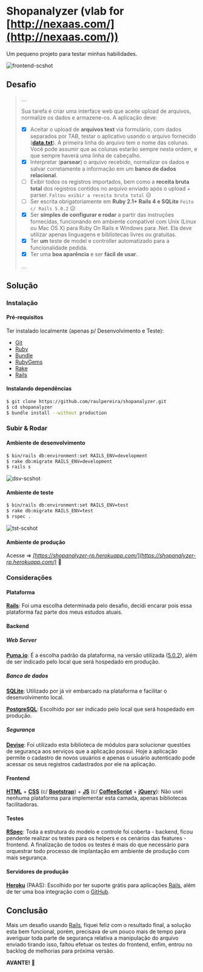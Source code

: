 # Shopanalyzer (vlab for [http://nexaas.com/](http://nexaas.com/))

Um pequeno projeto para testar minhas habilidades.

![frontend-scshot](../master/scshot/frontend-scshot.png)

## Desafio

> ...
>
> Sua tarefa é criar uma interface web que aceite upload de arquivos, normalize os dados e armazene-os. A aplicação deve:
>
> - [X] Aceitar o upload de **arquivos text** via formulário, com dados separados por TAB, testar o aplicativo usando o arquivo fornecido (**[data.txt](../master/spec/fixtures/files/data.txt)**). A primeira linha do arquivo tem o nome das colunas. Você pode assumir que as colunas estarão sempre nesta ordem, e que sempre haverá uma linha de cabeçalho.
> - [X] Interpretar (**parsear**) o arquivo recebido, normalizar os dados e salvar corretamente a informação em um **banco de dados relacional**.
> - [ ] Exibir todos os registros importados, bem como a **receita bruta total** dos registros contidos no arquivo enviado após o upload + parser. `Faltou exibir a receita bruta total` :disappointed_relieved:
> - [ ] Ser escrita obrigatoriamente em **Ruby 2.1+ Rails 4 e SQLite** `Feito c/ Rails 5.0.2` :disappointed_relieved:
> - [X] Ser **simples de configurar e rodar** a partir das instruções fornecidas, funcionando em ambiente compatível com Unix (Linux ou Mac OS X) para Ruby On Rails e Windows para .Net. Ela deve utilizar apenas linguagens e bibliotecas livres ou gratuitas.
> - [X] Ter **um** teste de model e controller automatizado para a funcionalidade pedida.
> - [X] Ter uma **boa aparência** e ser **fácil de usar**.
>
> ...

## Solução

### Instalação

#### Pré-requisitos

Ter instalado localmente (apenas p/ Desenvolvimento e Teste):
- [Git](https://git-scm.com/)
- [Ruby](https://ruby-lang.org)
- [Bundle](http://bundler.io/)
- [RubyGems](https://rubygems.org/)
- [Rake](https://github.com/ruby/rake)
- [Rails](http://rubyonrails.org/)

#### Instalando dependências

```bash
$ git clone https://github.com/raulpereira/shopanalyzer.git
$ cd shopanalyzer
$ bundle install --without production
```

### Subir & Rodar

#### Ambiente de desenvolvimento

```bash
$ bin/rails db:environment:set RAILS_ENV=development
$ rake db:migrate RAILS_ENV=development
$ rails s
```
![dsv-scshot](../master/scshot/dsv-scshot.png)

#### Ambiente de teste

```bash
$ bin/rails db:environment:set RAILS_ENV=test
$ rake db:migrate RAILS_ENV=test
$ rspec .
```
![tst-scshot](../master/scshot/tst-scshot.png)

#### Ambiente de produção

Acesse => *[https://shopanalyzer-rp.herokuapp.com/](https://shopanalyzer-rp.herokuapp.com/)* :clap:

### Considerações

#### Plataforma

**[Rails](http://rubyonrails.org/)**: Foi uma escolha determinada pelo desafio, decidi encarar pois essa plataforma faz parte dos meus estudos atuais.

#### Backend

##### Web Server

**[Puma.io](http://puma.io/)**: É a escolha padrão da plataforma, na versão utilizada ([5.0.2](http://weblog.rubyonrails.org/2017/3/1/Rails-5-0-2-has-been-released/)), além de ser indicado pelo local que será hospedado em produção.

##### Banco de dados

**[SQLite](https://sqlite.org/)**: Utilizado por já vir embarcado na plataforma e facilitar o desenvolvimento local. 

**[PostgreSQL](https://www.postgresql.org/)**: Escolhido por ser indicado pelo local que será hospedado em produção.

##### Segurança

**[Devise](https://github.com/plataformatec/devise)**: Foi utilizado esta biblioteca de módulos para solucionar questões de segurança aos serviços que a aplicação possui. Hoje a aplicação permite o cadastro de novos usuários e apenas o usuário autenticado pode acessar os seus registros cadastrados por ele na aplicação.

#### Frontend

**[HTML](https://w3.org/html/)** + **[CSS](https://w3.org/Style/CSS/)** (c/ **[Bootstrap](http://getbootstrap.com/)**) + **[JS](https://developer.mozilla.org/en-US/docs/Web/JavaScript)** (c/ **[CoffeeScript](http://coffeescript.org/)** + **[jQuery](https://jquery.com/)**): Não usei nenhuma plataforma para implementar esta camada, apenas bibliotecas facilitadoras.

#### Testes

**[RSpec](http://rspec.info/)**: Toda a estrutura do modelo e controle foi coberta - backend, ficou pendente realizar os testes para os helpers e os cenários das features - frontend. A finalização de todos os testes é mais do que necessário para orquestrar todo processo de implantação em ambiente de produção com mais segurança.

#### Servidores de produção

**[Heroku](https://heroku.com)** (PAAS): Escolhido por ter suporte grátis para aplicações [Rails](http://rubyonrails.org/), além de ter uma boa integração com o [GitHub](https://github.com/).

## Conclusão

Mais um desafio usando [Rails](http://rubyonrails.org/), fiquei feliz com o resultado final, a solução esta bem funcional, porém, precisava de um pouco mais de tempo para averiguar toda parte de segurança relativa a manipulação do arquivo enviado tirando isso, faltou efetuar os testes do frontend, enfim, entrou no backlog de melhorias para próxima versão.

**AVANTE!** :muscle:
